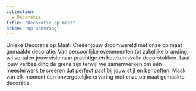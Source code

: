 ```yaml
---
collection:
  - Decoratie
title: "Decoratie op maat"
price: "Op aanvraag"
---
```


Unieke Decoratie op Maat: Creëer jouw droomwereld met onze op maat gemaakte decoratie. Van persoonlijke evenementen tot zakelijke branding, wij vertalen jouw visie naar prachtige en betekenisvolle decorstukken. Laat jouw verbeelding de grens zijn terwijl we samenwerken om een meesterwerk te creëren dat perfect past bij jouw stijl en behoeften. Maak van elk moment een onvergetelijke ervaring met onze op maat gemaakte decoratie.
